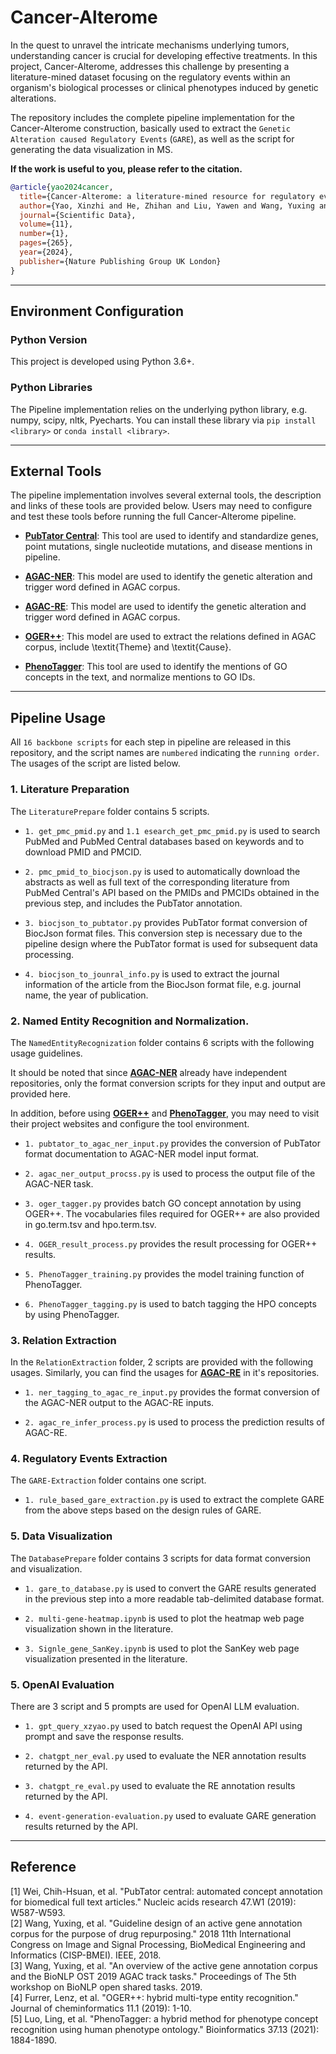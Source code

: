 # Cancer-Alterome
In the quest to unravel the intricate mechanisms underlying tumors, understanding cancer is crucial for developing effective treatments. In this project, Cancer-Alterome, addresses this challenge by presenting a literature-mined dataset focusing on the regulatory events within an organism's biological processes or clinical phenotypes induced by genetic alterations.  

The repository includes the complete pipeline implementation for the Cancer-Alterome construction, basically used to extract the `Genetic Alteration caused Regulatory Events` (`GARE`), as well as the script for generating the data visualization in MS.

**If the work is useful to you, please refer to the citation.**

```bibtex
@article{yao2024cancer,
  title={Cancer-Alterome: a literature-mined resource for regulatory events caused by genetic alterations in cancer},
  author={Yao, Xinzhi and He, Zhihan and Liu, Yawen and Wang, Yuxing and Ouyang, Sizhuo and Xia, Jingbo},
  journal={Scientific Data},
  volume={11},
  number={1},
  pages={265},
  year={2024},
  publisher={Nature Publishing Group UK London}
}
```


- - -

## Environment Configuration

### Python Version
This project is developed using Python 3.6+.

### Python Libraries
The Pipeline implementation relies on the underlying python library, e.g. numpy, scipy, nltk, Pyecharts.
You can install these library via `pip install <library>` or `conda install <library>`.

___

## External Tools
The pipeline implementation involves several external tools, the description and links of these tools are provided below. Users may need to configure and test these tools before running the full Cancer-Alterome pipeline.


- [**PubTator Central**](https://www.ncbi.nlm.nih.gov/research/pubtator/): This tool are used to identify and standardize genes, point mutations, single nucleotide mutations, and disease mentions in pipeline.
  
- [**AGAC-NER**](https://github.com/YaoXinZhi/BERT-CRF-for-BioNLP-OST2019-AGAC-Task1): This model are used to identify the genetic alteration and trigger word defined in AGAC corpus.
  
- [**AGAC-RE**](https://github.com/YaoXinZhi/BERT-for-BioNLP-OST2019-AGAC-Task2): This model are used to identify the genetic alteration and trigger word defined in AGAC corpus.

  
- [**OGER++**](https://pub.cl.uzh.ch/purl/OGER): This model are used to extract the relations defined in AGAC corpus, include \textit{Theme} and \textit{Cause}.

- [**PhenoTagger**](https://github.com/ncbi-nlp/PhenoTagger): This tool are used to identify the mentions of GO concepts in the text, and normalize mentions to GO IDs.

---
## Pipeline Usage
All `16 backbone scripts` for each step in pipeline are released in this repository, and the script names are `numbered` indicating the `running order`. The usages of the script are listed below.


### 1. Literature Preparation
The `LiteraturePrepare` folder contains 5 scripts.

- `1. get_pmc_pmid.py` and `1.1 esearch_get_pmc_pmid.py` is used to search PubMed and PubMed Central databases based on keywords and to download PMID and PMCID.

- `2. pmc_pmid_to_biocjson.py` is used to automatically download the abstracts as well as full text of the corresponding literature from PubMed Central's API based on the PMIDs and PMCIDs obtained in the previous step, and includes the PubTator annotation.

- `3. biocjson_to_pubtator.py` provides PubTator format conversion of BiocJson format files. This conversion step is necessary due to the pipeline design where the PubTator format is used for subsequent data processing.
 
- `4. biocjson_to_jounral_info.py` is used to extract the journal information of the article from the BiocJson format file, e.g. journal name, the year of publication.

### 2. Named Entity Recognition and Normalization.
The `NamedEntityRecognization` folder contains 6 scripts with the following usage guidelines.  

It should be noted that since [**AGAC-NER**](https://github.com/YaoXinZhi/BERT-CRF-for-BioNLP-OST2019-AGAC-Task1) already have independent repositories, only the format conversion scripts for they input and output are provided here.

In addition, before using [**OGER++**](https://pub.cl.uzh.ch/purl/OGER) and [**PhenoTagger**](https://github.com/ncbi-nlp/PhenoTagger), you may need to visit their project websites and configure the tool environment.

- `1. pubtator_to_agac_ner_input.py` provides the conversion of PubTator format documentation to AGAC-NER model input format.
  
- `2. agac_ner_output_procss.py` is used to process the output file of the AGAC-NER task.
  
- `3. oger_tagger.py` provides batch GO concept annotation by using OGER++. The vocabularies files required for OGER++ are also provided in go.term.tsv and hpo.term.tsv.
  
- `4. OGER_result_process.py` provides the result processing for OGER++ results.
  
- `5. PhenoTagger_training.py` provides the model training function of PhenoTagger.
   
- `6. PhenoTagger_tagging.py` is used to batch tagging the HPO concepts by using PhenoTagger.  


### 3. Relation Extraction
In the `RelationExtraction` folder, 2 scripts are provided with the following usages.
Similarly, you can find the usages for [**AGAC-RE**](https://github.com/YaoXinZhi/BERT-for-BioNLP-OST2019-AGAC-Task2) in it's repositories.

- `1. ner_tagging_to_agac_re_input.py` provides the format conversion of the AGAC-NER output to the AGAC-RE inputs. 
  
- `2. agac_re_infer_process.py` is used to process the prediction results of AGAC-RE.


### 4. Regulatory Events Extraction
The `GARE-Extraction` folder contains one script.

- `1. rule_based_gare_extraction.py` is used to extract the complete GARE from the above steps based on the design rules of GARE.


### 5. Data Visualization
The `DatabasePrepare` folder contains 3 scripts for data format conversion and visualization.

- `1. gare_to_database.py` is used to convert the GARE results generated in the previous step into a more readable tab-delimited database format.

- `2. multi-gene-heatmap.ipynb` is used to plot the heatmap web page visualization shown in the literature.

- `3. Signle_gene_SanKey.ipynb` is used to plot the SanKey web page visualization presented in the literature.


### 5. OpenAI Evaluation
There are 3 script and 5 prompts are used for OpenAI LLM evaluation.


- `1. gpt_query_xzyao.py` used to batch request the OpenAI API using prompt and save the response results.

- `2. chatgpt_ner_eval.py` used to evaluate the NER annotation results returned by the API.

- `3. chatgpt_re_eval.py` used to evaluate the RE annotation results returned by the API.

- `4. event-generation-evaluation.py` used to evaluate GARE generation results returned by the API.


---

## Reference

[1] Wei, Chih-Hsuan, et al. "PubTator central: automated concept annotation for biomedical full text articles." Nucleic acids research 47.W1 (2019): W587-W593.  
[2] Wang, Yuxing, et al. "Guideline design of an active gene annotation corpus for the purpose of drug repurposing." 2018 11th International Congress on Image and Signal Processing, BioMedical Engineering and Informatics (CISP-BMEI). IEEE, 2018.  
[3] Wang, Yuxing, et al. "An overview of the active gene annotation corpus and the BioNLP OST 2019 AGAC track tasks." Proceedings of The 5th workshop on BioNLP open shared tasks. 2019.  
[4] Furrer, Lenz, et al. "OGER++: hybrid multi-type entity recognition." Journal of cheminformatics 11.1 (2019): 1-10.  
[5] Luo, Ling, et al. "PhenoTagger: a hybrid method for phenotype concept recognition using human phenotype ontology." Bioinformatics 37.13 (2021): 1884-1890.  



